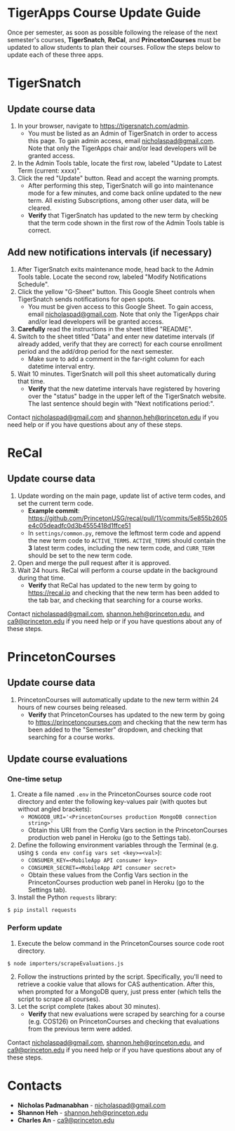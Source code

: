 # TigerApps Course Update Guide
Once per semester, as soon as possible following the release of the next semester's courses, **TigerSnatch**, **ReCal**, and **PrincetonCourses** must be updated to allow students to plan their courses. Follow the steps below to update each of these three apps.

# TigerSnatch
## Update course data
1. In your browser, navigate to https://tigersnatch.com/admin.
    * You must be listed as an Admin of TigerSnatch in order to access this page. To gain admin access, email nicholaspad@gmail.com. Note that only the TigerApps chair and/or lead developers will be granted access.
2. In the Admin Tools table, locate the first row, labeled "Update to Latest Term (current: xxxx)".
3. Click the red "Update" button. Read and accept the warning prompts.
    * After performing this step, TigerSnatch will go into maintenance mode for a few minutes, and come back online updated to the new term. All existing Subscriptions, among other user data, will be cleared.
    * **Verify** that TigerSnatch has updated to the new term by checking that the term code shown in the first row of the Admin Tools table is correct.

## Add new notifications intervals (if necessary)
1. After TigerSnatch exits maintenance mode, head back to the Admin Tools table. Locate the second row, labeled "Modify Notifications Schedule".
2. Click the yellow "G-Sheet" button. This Google Sheet controls when TigerSnatch sends notifications for open spots.
    * You must be given access to this Google Sheet. To gain access, email nicholaspad@gmail.com. Note that only the TigerApps chair and/or lead developers will be granted access.
3. **Carefully** read the instructions in the sheet titled "README".
4. Switch to the sheet titled "Data" and enter new datetime intervals (if already added, verify that they are correct) for each course enrollment period and the add/drop period for the next semester.
    * Make sure to add a comment in the far-right column for each datetime interval entry.
5. Wait 10 minutes. TigerSnatch will poll this sheet automatically during that time.
    * **Verify** that the new datetime intervals have registered by hovering over the "status" badge in the upper left of the TigerSnatch website. The last sentence should begin with "Next notifications period:".

Contact nicholaspad@gmail.com and shannon.heh@princeton.edu if you need help or if you have questions about any of these steps.

# ReCal
## Update course data
1. Update wording on the main page, update list of active term codes, and set the current term code.
    * **Example commit**: https://github.com/PrincetonUSG/recal/pull/11/commits/5e855b2605e4c05deadfc0d3b4555418d1ffce51
    * In `settings/common.py`, remove the leftmost term code and append the new term code to `ACTIVE_TERMS`. `ACTIVE_TERMS` should contain the **3** latest term codes, including the new term code, and `CURR_TERM` should be set to the new term code.
2. Open and merge the pull request after it is approved.
3. Wait 24 hours. ReCal will perform a course update in the background during that time.
    * **Verify** that ReCal has updated to the new term by going to https://recal.io and checking that the new term has been added to the tab bar, and checking that searching for a course works.

Contact nicholaspad@gmail.com, shannon.heh@princeton.edu, and ca9@princeton.edu if you need help or if you have questions about any of these steps.

# PrincetonCourses
## Update course data
1. PrincetonCourses will automatically update to the new term within 24 hours of new courses being released.
    * **Verify** that PrincetonCourses has updated to the new term by going to https://princetoncourses.com and checking that the new term has been added to the "Semester" dropdown, and checking that searching for a course works.

## Update course evaluations
### One-time setup
1. Create a file named `.env` in the PrincetonCourses source code root directory and enter the following key-values pair (with quotes but without angled brackets):
    * `MONGODB_URI='<PrincetonCourses production MongoDB connection string>'`
    * Obtain this URI from the Config Vars section in the PrincetonCourses production web panel in Heroku (go to the Settings tab).
2. Define the following environment variables through the Terminal (e.g. using `$ conda env config vars set <key>=<val>`):
    * `CONSUMER_KEY=<MobileApp API consumer key>`
    * `CONSUMER_SECRET=<MobileApp API consumer secret>`
    * Obtain these values from the Config Vars section in the PrincetonCourses production web panel in Heroku (go to the Settings tab).
3. Install the Python `requests` library:
```
$ pip install requests
```
### Perform update
1. Execute the below command in the PrincetonCourses source code root directory.
```
$ node importers/scrapeEvaluations.js
```
2. Follow the instructions printed by the script. Specifically, you'll need to retrieve a cookie value that allows for CAS authentication. After this, when prompted for a MongoDB query, just press enter (which tells the script to scrape all courses).
3. Let the script complete (takes about 30 minutes).
    * **Verify** that new evaluations were scraped by searching for a course (e.g. COS126) on PrincetonCourses and checking that evaluations from the previous term were added.

Contact nicholaspad@gmail.com, shannon.heh@princeton.edu, and ca9@princeton.edu if you need help or if you have questions about any of these steps.

# Contacts
* **Nicholas Padmanabhan** - nicholaspad@gmail.com
* **Shannon Heh** - shannon.heh@princeton.edu
* **Charles An** - ca9@princeton.edu
